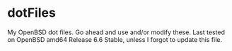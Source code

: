 # dotFiles
My OpenBSD dot files.
Go ahead and use and/or modify these.
Last tested on OpenBSD amd64 Release 6.6 Stable, unless I forgot to update this file.
